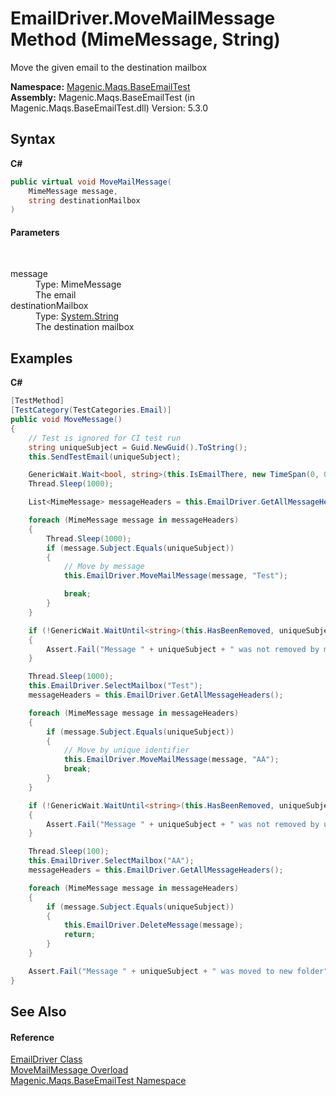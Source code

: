 # EmailDriver.MoveMailMessage Method (MimeMessage, String)
 

Move the given email to the destination mailbox

**Namespace:**&nbsp;<a href="MAQS_5/Email_AUTOGENERATED/Magenic-Maqs-BaseEmailTest_Namespace">Magenic.Maqs.BaseEmailTest</a><br />**Assembly:**&nbsp;Magenic.Maqs.BaseEmailTest (in Magenic.Maqs.BaseEmailTest.dll) Version: 5.3.0

## Syntax

**C#**<br />
``` C#
public virtual void MoveMailMessage(
	MimeMessage message,
	string destinationMailbox
)
```


#### Parameters
&nbsp;<dl><dt>message</dt><dd>Type: MimeMessage<br />The email</dd><dt>destinationMailbox</dt><dd>Type: <a href="http://msdn2.microsoft.com/en-us/library/s1wwdcbf" target="_blank">System.String</a><br />The destination mailbox</dd></dl>

## Examples

**C#**<br />
``` C#
[TestMethod]
[TestCategory(TestCategories.Email)]
public void MoveMessage()
{
    // Test is ignored for CI test run
    string uniqueSubject = Guid.NewGuid().ToString();
    this.SendTestEmail(uniqueSubject);

    GenericWait.Wait<bool, string>(this.IsEmailThere, new TimeSpan(0, 0, 1), new TimeSpan(0, 0, 30), uniqueSubject);
    Thread.Sleep(1000);

    List<MimeMessage> messageHeaders = this.EmailDriver.GetAllMessageHeaders();

    foreach (MimeMessage message in messageHeaders)
    {
        Thread.Sleep(1000);
        if (message.Subject.Equals(uniqueSubject))
        {
            // Move by message
            this.EmailDriver.MoveMailMessage(message, "Test");

            break;
        }
    }

    if (!GenericWait.WaitUntil<string>(this.HasBeenRemoved, uniqueSubject))
    {
        Assert.Fail("Message " + uniqueSubject + " was not removed by message");
    }

    Thread.Sleep(1000);
    this.EmailDriver.SelectMailbox("Test");
    messageHeaders = this.EmailDriver.GetAllMessageHeaders();

    foreach (MimeMessage message in messageHeaders)
    {
        if (message.Subject.Equals(uniqueSubject))
        {
            // Move by unique identifier
            this.EmailDriver.MoveMailMessage(message, "AA");
            break;
        }
    }

    if (!GenericWait.WaitUntil<string>(this.HasBeenRemoved, uniqueSubject))
    {
        Assert.Fail("Message " + uniqueSubject + " was not removed by uid");
    }

    Thread.Sleep(100);
    this.EmailDriver.SelectMailbox("AA");
    messageHeaders = this.EmailDriver.GetAllMessageHeaders();

    foreach (MimeMessage message in messageHeaders)
    {
        if (message.Subject.Equals(uniqueSubject))
        {
            this.EmailDriver.DeleteMessage(message);
            return;
        }
    }

    Assert.Fail("Message " + uniqueSubject + " was moved to new folder");
}
```


## See Also


#### Reference
<a href="MAQS_5/Email_AUTOGENERATED/EmailDriver_Class">EmailDriver Class</a><br /><a href="MAQS_5/Email_AUTOGENERATED/EmailDriver-MoveMailMessage_Method">MoveMailMessage Overload</a><br /><a href="MAQS_5/Email_AUTOGENERATED/Magenic-Maqs-BaseEmailTest_Namespace">Magenic.Maqs.BaseEmailTest Namespace</a><br />